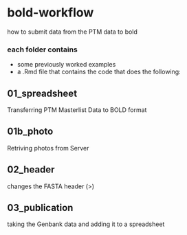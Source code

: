# bold-workflow
how to submit data from the PTM data to bold

### each folder contains
- some previously worked examples
- a .Rmd file that contains the code that does the following:

## 01_spreadsheet
Transferring PTM Masterlist Data to BOLD format

## 01b_photo
Retriving photos from Server

## 02_header
changes the FASTA header (>)

## 03_publication
taking the Genbank data and adding it to a spreadsheet
